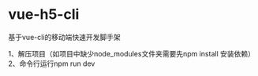 <!--
 * @Author       : 张向荣
 * @Date         : 2023-09-08
 * @LastEditTime : 2023-09-08
 * 
-->
# vue-h5-cli
基于vue-cli的移动端快速开发脚手架

1、解压项目（如项目中缺少node_modules文件夹需要先npm install 安装依赖）
2、命令行运行npm run dev 
